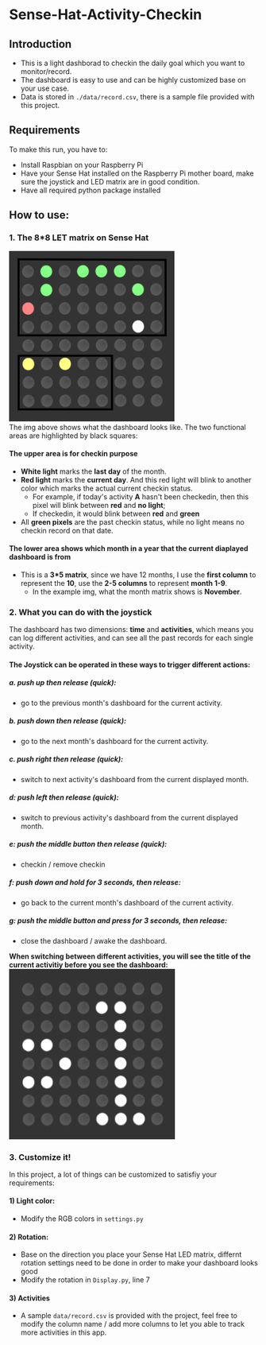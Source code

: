 # Sense-Hat-Activity-Checkin
## Introduction
- This is a light dashborad to checkin the daily goal which you want to monitor/record.
- The dashboard is easy to use and can be highly customized base on your use case.
- Data is stored in `./data/record.csv`, there is a sample file provided with this project.

## Requirements
To make this run, you have to:
- Install Raspbian on your Raspberry Pi
- Have your Sense Hat installed on the Raspberry Pi mother board, make sure the joystick and LED matrix are in good condition.
- Have all required python package installed

## How to use:
### 1. The 8*8 LET matrix on Sense Hat
![dashboard1](imgs/img1.png)   
The img above shows what the dashboard looks like. The two functional areas are highlighted by black squares:  
#### The upper area is for checkin purpose
- **White light** marks the **last day** of the month.
- **Red light** marks the **current day**. And this red light will blink to another color which marks the actual current checkin status.
  - For example, if today's activity **A** hasn't been checkedin, then this pixel will blink between **red** and **no light**;
  - If checkedin, it would blink between **red** and **green**
- All **green pixels** are the past checkin status, while no light means no checkin record on that date.

#### The lower area shows which month in a year that the current diaplayed dashboard is from
- This is a **3*5 matrix**, since we have 12 months, I use the **first column** to represent the **10**, use the **2-5 columns** to represent **month 1-9**.
  - In the example img, what the month matrix shows is **November**. 


### 2. What you can do with the joystick
The dashboard has two dimensions: **time** and **activities**, which means you can log different activities, and can see all the past records for each single activity.
#### The Joystick can be operated in these ways to trigger different actions:
##### a. push up then release (quick): 
- go to the previous month's dashboard for the current activity.
##### b. push down then release (quick): 
- go to the next month's dashboard for the current activity.
##### c. push right then release (quick): 
- switch to next activity's dashboard from the current displayed month.
##### d: push left then release (quick): 
- switch to previous activity's dashboard from the current displayed month.
##### e: push the middle button then release (quick):
- checkin / remove checkin
##### f: push down and hold for 3 seconds, then release: 
- go back to the current month's dashboard of the current activity.
##### g: push the middle button and press for 3 seconds, then release: 
- close the dashboard / awake the dashboard.

**When switching between different activities, you will see the title of the current activitiy before you see the dashboard:**  
![dashboard1](imgs/img2.png)


### 3. Customize it!
In this project, a lot of things can be customized to satisfiy your requirements:
#### 1) Light color:
- Modify the RGB colors in `settings.py`
#### 2) Rotation:
- Base on the direction you place your Sense Hat LED matrix, differnt rotation settings need to be done in order to make your dashboard looks good
- Modify the rotation in `Display.py`, line 7
#### 3) Activities
- A sample `data/record.csv` is provided with the project, feel free to modify the column name / add more columns to let you able to track more activities in this app.

